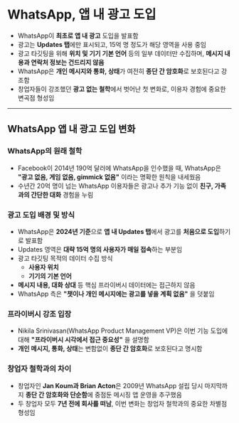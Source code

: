 # WhatsApp, 앱 내 광고 도입


* WhatsApp이 **최초로 앱 내 광고** 도입을 발표함
* 광고는 **Updates 탭**에만 표시되고, 15억 명 정도가 해당 영역을 사용 중임
* 광고 타깃팅을 위해 **위치 및 기기 기본 언어** 등의 일부 데이터만 수집하며, **메시지 내용과 연락처 정보는 건드리지 않음**
* WhatsApp은 **개인 메시지와 통화, 상태**가 여전히 **종단 간 암호화**로 보호된다고 강조함
* 창업자들이 강조했던 **광고 없는 철학**에서 벗어난 첫 변화로, 이용자 경험에 중요한 변곡점 형성임

---

WhatsApp 앱 내 광고 도입 변화
---------------------

### WhatsApp의 원래 철학

* Facebook이 2014년 190억 달러에 WhatsApp을 인수했을 때, WhatsApp은 **"광고 없음, 게임 없음, gimmick 없음"** 이라는 명확한 원칙을 내세웠음
* 수년간 20억 명이 넘는 WhatsApp 이용자들은 광고나 추가 기능 없이 **친구, 가족과의 간단한 대화** 경험을 누림

### 광고 도입 배경 및 방식

* WhatsApp은 **2024년 기준**으로 **앱 내 Updates 탭**에서 광고를 **처음으로 도입**하기로 발표함
* Updates 영역은 **대략 15억 명의 사용자가 매일 접속**하는 부분임
* 광고 타깃팅 목적의 데이터 수집 방식
  + **사용자 위치**
  + **기기의 기본 언어**
* **메시지 내용, 대화 상대** 등 핵심 프라이버시 데이터에는 접근하지 않음
* WhatsApp 측은 **"챗이나 개인 메시지에는 광고를 넣을 계획 없음"** 을 덧붙임

### 프라이버시 강조 입장

* Nikila Srinivasan(WhatsApp Product Management VP)은 이번 기능 도입에 대해 **"프라이버시 시각에서 접근 중요성"** 을 설명함
* **개인 메시지, 통화, 상태**는 변함없이 **종단 간 암호화**로 보호된다고 명시함

### 창업자 철학과의 차이

* 창업자인 **Jan Koum과 Brian Acton**은 2009년 WhatsApp 설립 당시 마지막까지 **종단 간 암호화와 단순함**에 중점둔 메시징 앱 운영을 추구했음
* 두 창업자 모두 **7년 전에 회사를 떠남**, 이번 변화는 창업자 철학과의 중요한 차별점 형성임

